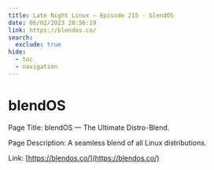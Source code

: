 ```yaml
---
title: Late Night Linux – Episode 215 - blendOS
date: 06/02/2023 20:56:19
link: https://blendos.co/
search:
  exclude: true
hide:
  - toc
  - navigation
---
```


# blendOS

Page Title: blendOS — The Ultimate Distro-Blend.

Page Description: A seamless blend of all Linux distributions. 

Link: [https://blendos.co/](https://blendos.co/)
